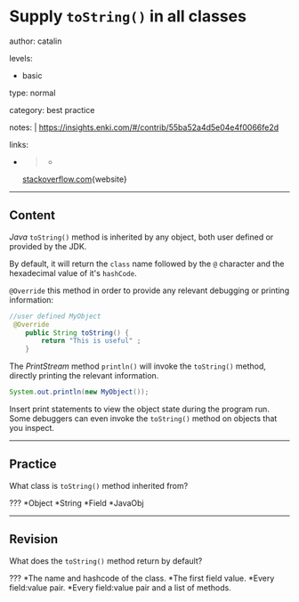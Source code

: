 # Supply `toString()` in all classes
author: catalin

levels:

  - basic

type: normal

category: best practice

notes: |
  https://insights.enki.com/#/contrib/55ba52a4d5e04e4f0066fe2d

links:

  - >-
    [stackoverflow.com](http://stackoverflow.com/questions/3615721/how-to-use-the-tostring-method-in-java){website}

---
## Content

*Java* `toString()` method is inherited by any object, both user defined or provided by the JDK.

By default, it will return the `class` name followed by the `@` character and the hexadecimal value of it's `hashCode`.

`@Override` this method in order to provide any relevant debugging or printing information:
```java
//user defined MyObject
 @Override
    public String toString() {
        return "This is useful" ;
    }

```

The *PrintStream* method `println()` will invoke the `toString()` method, directly printing the relevant information.

```java
System.out.println(new MyObject());
```
Insert print statements to view the object state during the program run. Some debuggers can even invoke the `toString()` method on objects that you inspect.

---
## Practice

What class is `toString()` method inherited from?

???
*Object
*String
*Field
*JavaObj

---
## Revision

What does the `toString()` method return by default?

???
*The name and hashcode of the class.
*The first field value.
*Every field:value pair.
*Every field:value pair and a list of methods.
